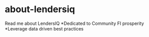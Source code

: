# about-lendersiq
Read me about LendersIQ
*Dedicated to Community FI prosperity
*Leverage data driven best practices